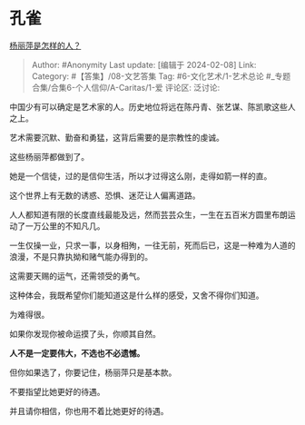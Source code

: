 # 孔雀
[杨丽萍是怎样的人？](https://www.zhihu.com/question/278370018/answer/3390666294)

> Author: #Anonymity
> Last update: [编辑于 2024-02-08]
> Link:
> Category:  #【答集】/08-文艺答集 
> Tag: #6-文化艺术/1-艺术总论 #_专题合集/合集6-个人信仰/A-Caritas/1-爱 
> 评论区:
> 泛讨论:

中国少有可以确定是艺术家的人。历史地位将远在陈丹青、张艺谋、陈凯歌这些人之上。

艺术需要沉默、勤奋和勇猛，这背后需要的是宗教性的虔诚。

这些杨丽萍都做到了。

她是一个信徒，过的是信仰生活，所以才过得这么刚，走得如箭一样的直。

这个世界上有无数的诱惑、恐惧、迷茫让人偏离道路。

人人都知道有限的长度直线最能及远，然而芸芸众生，一生在五百米方圆里布朗运动了一万公里的不知凡几。

一生仅操一业，只求一事，以身相殉，一往无前，死而后已，这是一种难为人道的浪漫，不是只靠执拗和赌气能办得到的。

这需要天赐的运气，还需领受的勇气。

这种体会，我既希望你们能知道这是什么样的感受，又舍不得你们知道。

为难得很。

如果你发现你被命运摸了头，你顺其自然。

**人不是一定要伟大，不选也不必遗憾。**

但你如果选了，你要记住，杨丽萍只是基本款。

不要指望比她更好的待遇。

并且请你相信，你也用不着比她更好的待遇。
